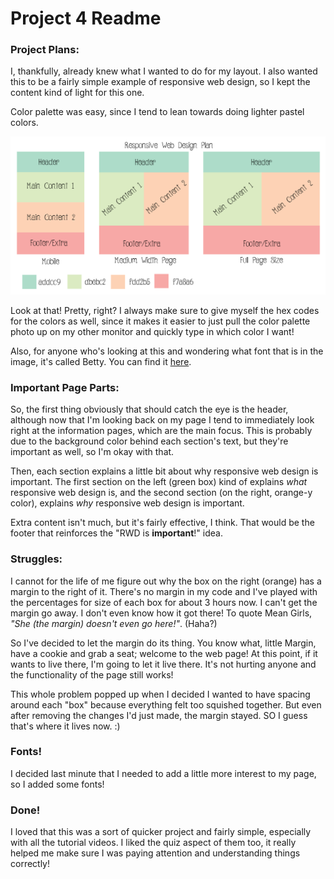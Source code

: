 # Project 4 Readme

### Project Plans:

I, thankfully, already knew what I wanted to do for my layout. I also wanted this to be a fairly simple example of responsive web design, so I kept the content kind of light for this one.

Color palette was easy, since I tend to lean towards doing lighter pastel colors.

![Color Palette for Project 4:](./images/page-plan.png)

Look at that! Pretty, right? I always make sure to give myself the hex codes for the colors as well, since it makes it easier to just pull the color palette photo up on my other monitor and quickly type in which color I want!

Also, for anyone who's looking at this and wondering what font that is in the image, it's called Betty. You can find it [here](https://www.dafont.com/betty.font).

### Important Page Parts:

So, the first thing obviously that should catch the eye is the header, although now that I'm looking back on my page I tend to immediately look right at the information pages, which are the main focus. This is probably due to the background color behind each section's text, but they're important as well, so I'm okay with that.

Then, each section explains a little bit about why responsive web design is important. The first section on the left (green box) kind of explains *what* responsive web design is, and the second section (on the right, orange-y color), explains *why* responsive web design is important.

Extra content isn't much, but it's fairly effective, I think. That would be the footer that reinforces the "RWD is **important**!" idea.

### Struggles:

I cannot for the life of me figure out why the box on the right (orange) has a margin to the right of it. There's no margin in my code and I've played with the percentages for size of each box for about 3 hours now. I can't get the margin go away. I don't even know how it got there! To quote Mean Girls, *"She (the margin) doesn't even go here!"*. (Haha?)

So I've decided to let the margin do its thing. You know what, little Margin, have a cookie and grab a seat; welcome to the web page! At this point, if it wants to live there, I'm going to let it live there. It's not hurting anyone and the functionality of the page still works!

This whole problem popped up when I decided I wanted to have spacing around each "box" because everything felt too squished together. But even after removing the changes I'd just made, the margin stayed. SO I guess that's where it lives now. :)

### Fonts!

I decided last minute that I needed to add a little more interest to my page, so I added some fonts!

### Done!

I loved that this was a sort of quicker project and fairly simple, especially with all the tutorial videos. I liked the quiz aspect of them too, it really helped me make sure I was paying attention and understanding things correctly!
